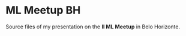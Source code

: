 ML Meetup BH
================

Source files of my presentation on the **II ML Meetup** in Belo Horizonte.
